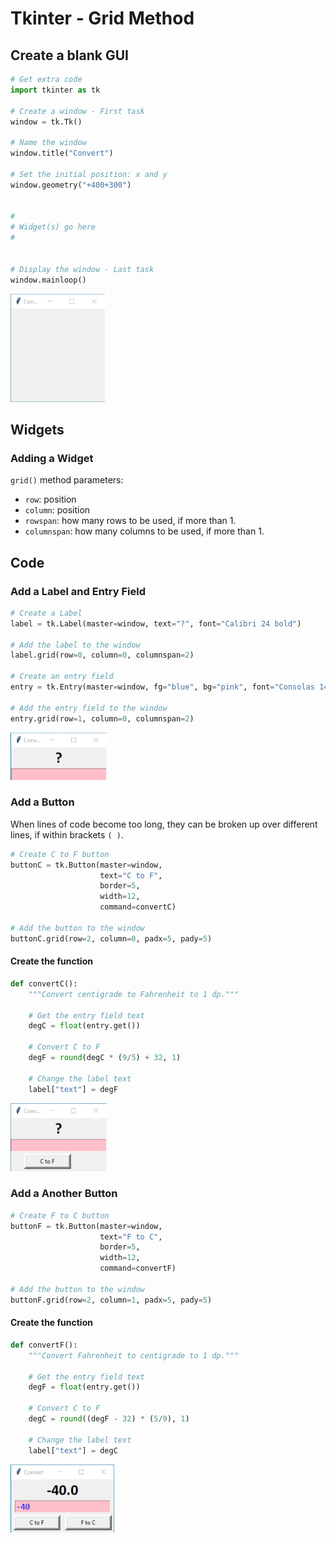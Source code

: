 # Tkinter - Grid Method


## Create a blank GUI

``` python
# Get extra code
import tkinter as tk

# Create a window - First task
window = tk.Tk()

# Name the window
window.title("Convert")

# Set the initial position: x and y
window.geometry("+400+300")


#
# Widget(s) go here
#


# Display the window - Last task
window.mainloop()
```

![Blank GUI](assets/grid1.png "Convert")


## Widgets

### Adding a Widget

`grid()` method parameters:

* `row`: position
* `column`: position
* `rowspan`: how many rows to be used, if more than 1.
* `columnspan`: how many columns to be used, if more than 1.


## Code

### Add a Label and Entry Field

``` python
# Create a Label
label = tk.Label(master=window, text="?", font="Calibri 24 bold")

# Add the label to the window
label.grid(row=0, column=0, columnspan=2)

# Create an entry field
entry = tk.Entry(master=window, fg="blue", bg="pink", font="Consolas 14")

# Add the entry field to the window 
entry.grid(row=1, column=0, columnspan=2)
```

![Label and entry field](assets/grid2.png "GUI with a label and entry")


### Add a Button

When lines of code become too long, they can be broken up over different lines, if within brackets `( )`.

``` python
# Create C to F button
buttonC = tk.Button(master=window,
                    text="C to F",
                    border=5,
                    width=12, 
                    command=convertC)

# Add the button to the window 
buttonC.grid(row=2, column=0, padx=5, pady=5)
```


#### Create the function

``` python
def convertC():
    """Convert centigrade to Fahrenheit to 1 dp."""
    
    # Get the entry field text
    degC = float(entry.get())
    
    # Convert C to F
    degF = round(degC * (9/5) + 32, 1)
    
    # Change the label text
    label["text"] = degF
```

![First button added](assets/grid3.png "GUI with a button")


### Add a Another Button

``` python
# Create F to C button
buttonF = tk.Button(master=window,
                    text="F to C",
                    border=5,
                    width=12,
                    command=convertF)

# Add the button to the window 
buttonF.grid(row=2, column=1, padx=5, pady=5)
```

#### Create the function

``` python
def convertF():
    """Convert Fahrenheit to centigrade to 1 dp."""
    
    # Get the entry field text
    degF = float(entry.get())
    
    # Convert C to F
    degC = round((degF - 32) * (5/9), 1)
    
    # Change the label text
    label["text"] = degC
```

![Second button added](assets/grid4.png "GUI with buttons")
